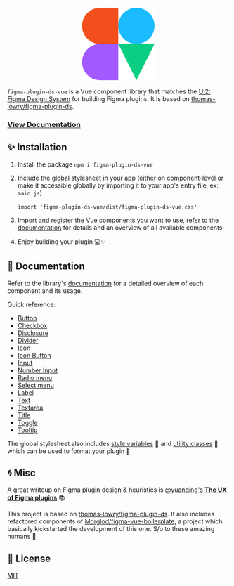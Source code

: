 <p align="center">
<img src="misc/hero.svg" height="165px"/>
</p>

`figma-plugin-ds-vue` is a Vue component library that matches the [UI2: Figma Design System](https://www.figma.com/community/file/928108847914589057) for building Figma plugins. It is based on [thomas-lowry/figma-plugin-ds](https://github.com/thomas-lowry/figma-plugin-ds).

### [View Documentation](https://figma-plugin-ds-vue.netlify.app/)

## ✨ Installation

1.  Install the package `npm i figma-plugin-ds-vue`

2.  Include the global stylesheet in your app (either on component-level or make it accessible globally by importing it to your app's entry file, ex: `main.js`)

    `import 'figma-plugin-ds-vue/dist/figma-plugin-ds-vue.css'`

3.  Import and register the Vue components you want to use, refer to the [documentation](https://figma-plugin-ds-vue.netlify.app/) for details and an overview of all available components

4.  Enjoy building your plugin 💻✨

## 📝 Documentation

Refer to the library's [documentation](https://figma-plugin-ds-vue.netlify.app/) for a detailed overview of each component and its usage.

Quick reference:

-   [Button](https://figma-plugin-ds-vue.netlify.app/docs/components/button/)
-   [Checkbox](https://figma-plugin-ds-vue.netlify.app/docs/components/checkbox/)
-   [Disclosure](https://figma-plugin-ds-vue.netlify.app/docs/components/disclosure/)
-   [Divider](https://figma-plugin-ds-vue.netlify.app/docs/components/divider/)
-   [Icon](https://figma-plugin-ds-vue.netlify.app/docs/components/icon/)
-   [Icon Button](https://figma-plugin-ds-vue.netlify.app/docs/components/icon-button/)
-   [Input](https://figma-plugin-ds-vue.netlify.app/docs/components/input/)
-   [Number Input](https://figma-plugin-ds-vue.netlify.app/docs/components/num-input/)
-   [Radio menu](https://figma-plugin-ds-vue.netlify.app/docs/components/radio-menu/)
-   [Select menu](https://figma-plugin-ds-vue.netlify.app/docs/components/select-menu/)
-   [Label](https://figma-plugin-ds-vue.netlify.app/docs/components/label/)
-   [Text](https://figma-plugin-ds-vue.netlify.app/docs/components/text/)
-   [Textarea](https://figma-plugin-ds-vue.netlify.app/docs/components/textarea/)
-   [Title](https://figma-plugin-ds-vue.netlify.app/docs/components/title/)
-   [Toggle](https://figma-plugin-ds-vue.netlify.app/docs/components/toggle/)
-   [Tooltip](https://figma-plugin-ds-vue.netlify.app/docs/components/tooltip/)

The global stylesheet also includes [style variables](https://figma-plugin-ds-vue.netlify.app/docs/utils/variables/) 🎨 and [utility classes](https://figma-plugin-ds-vue.netlify.app/docs/utils/style-utils/) 🧰 which can be used to format your plugin 🌈

## 🌀 Misc

A great writeup on Figma plugin design & heuristics is [@yuanqing's](https://github.com/yuanqing) **[The UX of Figma plugins](https://uxdesign.cc/the-ux-of-figma-plugins-f4f896f8cf35)** 📚

This project is based on [thomas-lowry/figma-plugin-ds](https://github.com/thomas-lowry/figma-plugin-ds). It also includes refactored components of [Morglod/figma-vue-boilerplate](https://github.com/Morglod/figma-vue-boilerplate), a project which basically kickstarted the development of this one. S/o to these amazing humans 👋

## 📝 License

[MIT](LICENSE)
